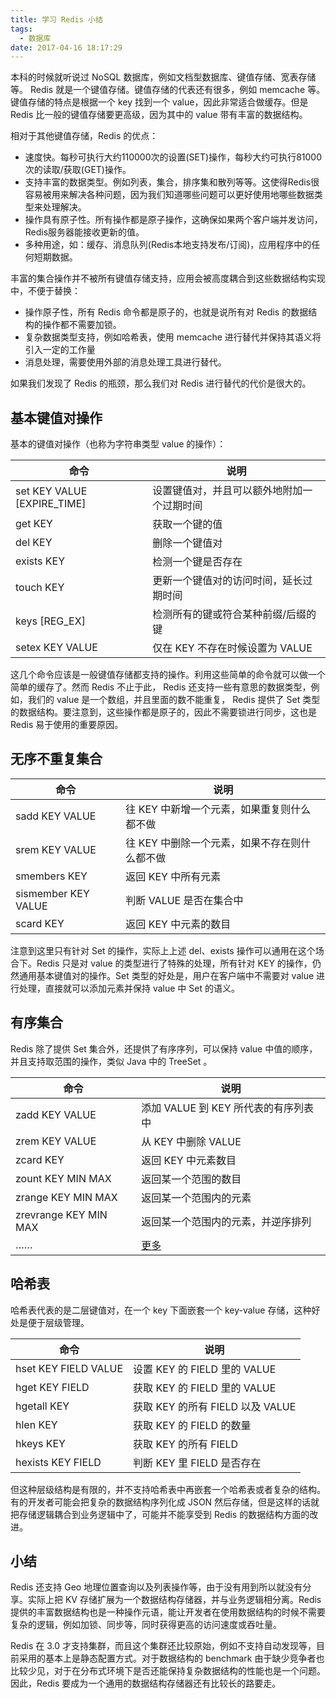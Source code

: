 ```yaml
---
title: 学习 Redis 小结
tags:
  - 数据库
date: 2017-04-16 18:17:29
---
```



本科的时候就听说过 NoSQL 数据库，例如文档型数据库、键值存储、宽表存储等。 Redis 就是一个键值存储。键值存储的代表还有很多，例如 memcache 等。键值存储的特点是根据一个 key 找到一个 value，因此非常适合做缓存。但是 Redis 比一般的键值存储要更高级，因为其中的 value 带有丰富的数据结构。

<!-- more -->

相对于其他键值存储，Redis 的优点：

- 速度快。每秒可执行大约110000次的设置(SET)操作，每秒大约可执行81000次的读取/获取(GET)操作。
- 支持丰富的数据类型。例如列表，集合，排序集和散列等等。这使得Redis很容易被用来解决各种问题，因为我们知道哪些问题可以更好使用地哪些数据类型来处理解决。
- 操作具有原子性。所有操作都是原子操作，这确保如果两个客户端并发访问，Redis服务器能接收更新的值。
- 多种用途，如：缓存、消息队列(Redis本地支持发布/订阅)，应用程序中的任何短期数据。

丰富的集合操作并不被所有键值存储支持，应用会被高度耦合到这些数据结构实现中，不便于替换：

- 操作原子性，所有 Redis 命令都是原子的，也就是说所有对 Redis 的数据结构的操作都不需要加锁。
- 复杂数据类型支持，例如哈希表，使用 memcache 进行替代并保持其语义将引入一定的工作量
- 消息处理，需要使用外部的消息处理工具进行替代。

如果我们发现了 Redis 的瓶颈，那么我们对 Redis 进行替代的代价是很大的。

## 基本键值对操作

基本的键值对操作（也称为字符串类型 value 的操作）：

命令 | 说明
----------------------------|--------------
set KEY VALUE [EXPIRE_TIME] | 设置键值对，并且可以额外地附加一个过期时间
get KEY | 获取一个键的值
del KEY | 删除一个键值对
exists KEY | 检测一个键是否存在
touch KEY | 更新一个键值对的访问时间，延长过期时间
keys [REG_EX] | 检测所有的键或符合某种前缀/后缀的键
setex KEY VALUE | 仅在 KEY 不存在时候设置为 VALUE

这几个命令应该是一般键值存储都支持的操作。利用这些简单的命令就可以做一个简单的缓存了。然而 Redis 不止于此， Redis 还支持一些有意思的数据类型，例如，我们的 value 是一个数组，并且里面的数不能重复， Redis 提供了 Set 类型的数据结构。要注意到，这些操作都是原子的，因此不需要锁进行同步，这也是 Redis 易于使用的重要原因。

## 无序不重复集合

命令            | 说明
---------------|--------------
sadd KEY VALUE | 往 KEY 中新增一个元素，如果重复则什么都不做
srem KEY VALUE | 往 KEY 中删除一个元素，如果不存在则什么都不做
smembers KEY   | 返回 KEY 中所有元素
sismember KEY VALUE | 判断 VALUE 是否在集合中
scard KEY      | 返回 KEY 中元素的数目

注意到这里只有针对 Set 的操作，实际上上述 del、exists 操作可以通用在这个场合下。Redis 只是对 value 的类型进行了特殊的处理，所有针对 KEY 的操作，仍然通用基本键值对的操作。Set 类型的好处是，用户在客户端中不需要对 value 进行处理，直接就可以添加元素并保持 value 中 Set 的语义。

## 有序集合

Redis 除了提供 Set 集合外，还提供了有序序列，可以保持 value 中值的顺序，并且支持取范围的操作，类似 Java 中的 TreeSet 。

命令           | 说明
---------------|---------------------------------
zadd KEY VALUE | 添加 VALUE 到 KEY 所代表的有序列表中
zrem KEY VALUE | 从 KEY 中删除 VALUE
zcard KEY      | 返回 KEY 中元素数目
zount KEY MIN MAX | 返回某一个范围的数目
zrange KEY MIN MAX| 返回某一个范围内的元素
zrevrange KEY MIN MAX | 返回某一个范围内的元素，并逆序排列
…… | [更多](https://redis.io/commands#sorted_set)

## 哈希表

哈希表代表的是二层键值对，在一个 key 下面嵌套一个 key-value 存储，这种好处是便于层级管理。

命令                 | 说明
---------------------|-----------
hset KEY FIELD VALUE | 设置 KEY 的 FIELD 里的 VALUE
hget KEY FIELD       | 获取 KEY 的 FIELD 里的 VALUE
hgetall KEY          | 获取 KEY 的所有 FIELD 以及 VALUE
hlen  KEY            | 获取 KEY 的 FIELD 的数量
hkeys KEY            | 获取 KEY 的所有 FIELD
hexists KEY FIELD    | 判断 KEY 里 FIELD 是否存在

但这种层级结构是有限的，并不支持哈希表中再嵌套一个哈希表或者复杂的结构。有的开发者可能会把复杂的数据结构序列化成 JSON 然后存储，但是这样的话就把存储逻辑耦合到业务逻辑中了，可能并不能享受到 Redis 的数据结构方面的改进。

## 小结

Redis 还支持 Geo 地理位置查询以及列表操作等，由于没有用到所以就没有分享。实际上把 KV 存储扩展为一个数据结构存储器，并与业务逻辑相分离。Redis 提供的丰富数据结构也是一种操作元语，能让开发者在使用数据结构的时候不需要复杂的逻辑，例如加锁、同步等，同时获得更高的访问速度或吞吐量。

Redis 在 3.0 才支持集群，而且这个集群还比较原始，例如不支持自动发现等，目前采用的基本上是静态配置方式。对于数据结构的 benchmark 由于缺少竞争者也比较少见，对于在分布式环境下是否还能保持复杂数据结构的性能也是一个问题。因此，Redis 要成为一个通用的数据结构存储器还有比较长的路要走。

